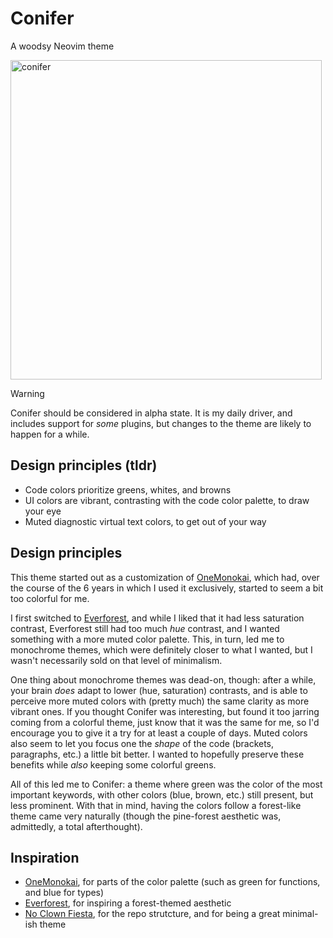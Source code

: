 # Conifer

A woodsy Neovim theme

<img width="498" height="511" alt="conifer" src="https://github.com/user-attachments/assets/07359e51-0b1f-43c9-891f-6479e8315fd6" />

> [!WARNING]
> Conifer should be considered in alpha state. It is my daily driver, and includes support for *some* plugins, but changes to the theme are likely to happen for a while.

## Design principles (tldr)

- Code colors prioritize greens, whites, and browns
- UI colors are vibrant, contrasting with the code color palette, to draw your eye
- Muted diagnostic virtual text colors, to get out of your way

## Design principles

This theme started out as a customization of [OneMonokai](https://github.com/azemoh/vscode-one-monokai), which had, over the course of the 6 years in which I used it exclusively, started to seem a bit too colorful for me.

I first switched to [Everforest](https://github.com/sainnhe/everforest), and while I liked that it had less saturation contrast, Everforest still had too much *hue* contrast, and I wanted something with a more muted  color palette. This, in turn, led me to monochrome themes, which were definitely closer to what I wanted, but I wasn't necessarily sold on that level of minimalism.

One thing about monochrome themes was dead-on, though: after a while, your brain *does* adapt to lower (hue, saturation) contrasts, and is able to perceive more muted colors with (pretty much) the same clarity as more vibrant ones. If you thought Conifer was interesting, but found it too jarring coming from a colorful theme, just know that it was the same for me, so I'd encourage you to give it a try for at least a couple of days. Muted colors also seem to let you focus one the *shape* of the code (brackets, paragraphs, etc.) a little bit better. I wanted to hopefully preserve these benefits while *also* keeping some colorful greens.

All of this led me to Conifer: a theme where green was the color of the most important keywords, with other colors (blue, brown, etc.) still present, but less prominent. With that in mind, having the colors follow a forest-like theme came very naturally (though the pine-forest aesthetic was, admittedly, a total afterthought).

## Inspiration

- [OneMonokai](https://github.com/azemoh/vscode-one-monokai), for parts of the color palette (such as green for functions, and blue for types)
- [Everforest](https://github.com/sainnhe/everforest), for inspiring a forest-themed aesthetic
- [No Clown Fiesta](https://github.com/no-clown-fiesta/no-clown-fiesta.nvim/), for the repo strutcture, and for being a great minimal-ish theme 

